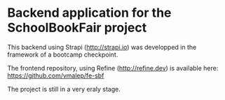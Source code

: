 # Backend application for the SchoolBookFair project

This backend using Strapi (http://strapi.io) was developped in the framework of a bootcamp checkpoint.

The frontend repository, using Refine (http://refine.dev) is available here: https://github.com/vmalep/fe-sbf

The project is still in a very eraly stage.
